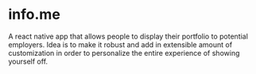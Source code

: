 # info.me
A react native app that allows people to display their portfolio to potential employers. Idea is to make it robust and add in extensible amount of customization in order to personalize the entire experience of showing yourself off.
